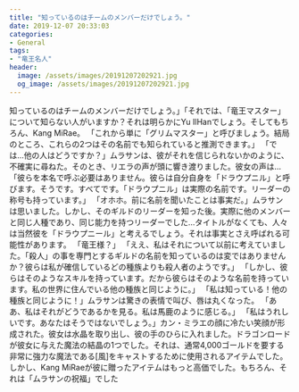 ```yaml
---
title: "知っているのはチームのメンバーだけでしょう。"
date: 2019-12-07 20:33:03
categories:
- General
tags:
- "竜王名人"
header:
  image: /assets/images/20191207202921.jpg
  og_image: /assets/images/20191207202921.jpg
---
```


知っているのはチームのメンバーだけでしょう。」「それでは、「竜王マスター」について知らない人がいますか？それは明らかにYu IlHanでしょう。そしてもちろん、Kang MiRae。 「これから単に「グリムマスター」と呼びましょう。結局のところ、これらの2つはその名前でも知られていると推測できます。」 「では…他の人はどうですか？」ムラサンは、彼がそれを信じられないかのように、不確実に尋ねた。そのとき、リエラの声が頭に響き渡りました。彼女の声は…「彼らを本名で呼ぶ必要はありません。彼らは自分自身を「ドラウプニル」と呼びます。そうです。すべてです。「ドラウプニル」は実際の名前です。リーダーの称号も持っています。」 「オホホ。前に名前を聞いたことは事実だ。」ムラサンは思いました。しかし、そのギルドのリーダーを知った後。実際に他のメンバーと同じ人種であり、同じ能力を持つリーダーでした…タイトルがなくても、人々は当然彼を「ドラウプニール」と考えるでしょう。それは事実とさえ呼ばれる可能性があります。 「竜王様？」 「ええ、私はそれについて以前に考えていました。「殺人」の事を専門とするギルドの名前を知っているのは変ではありませんか？彼らは私が確信しているどの種族よりも殺人者のようです。」 「しかし、彼らはそのようなスキルを持っています。だから彼らはそのような名前を持っています。私の世界に住んでいる他の種族と同じように。」 「私は知っている！他の種族と同じように！」ムラサンは驚きの表情で叫び、唇は丸くなった。 「ああ、私はそれがどうであるかを見る。私は馬鹿のように感じる。」 「私はうれしいです。あなたはそうではないでしょう。」カン・ミラエの顔に冷たい笑顔が形成された。彼女は水晶を取り出し、彼の手のひらに入れました。ドラゴンロードが彼女に与えた魔法の結晶の1つでした。それは、通常4,000ゴールドを要する非常に強力な魔法である[風]をキャストするために使用されるアイテムでした。しかし、Kang MiRaeが彼に贈ったアイテムはもっと高価でした。もちろん、それは「ムラサンの祝福」でした
